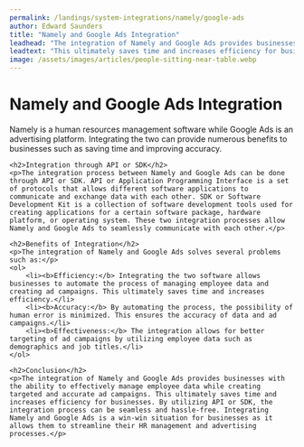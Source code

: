 ```yaml
---
permalink: /landings/system-integrations/namely/google-ads
author: Edward Saunders
title: "Namely and Google Ads Integration"
leadhead: "The integration of Namely and Google Ads provides businesses with the ability to effectively manage employee data while creating targeted and accurate ad campaigns"
leadtext: "This ultimately saves time and increases efficiency for businesses. By utilizing API or SDK, the integration process can be seamless and hassle-free. Integrating Namely and Google Ads is a win-win situation for businesses as it allows them to streamline their HR management and advertising processes."
image: /assets/images/articles/people-sitting-near-table.webp
---
```

<div class="arttext">	<h1>Namely and Google Ads Integration</h1>
	<p>Namely is a human resources management software while Google Ads is an advertising platform. Integrating the two can provide numerous benefits to businesses such as saving time and improving accuracy.</p>
	
	<h2>Integration through API or SDK</h2>
	<p>The integration process between Namely and Google Ads can be done through API or SDK. API or Application Programming Interface is a set of protocols that allows different software applications to communicate and exchange data with each other. SDK or Software Development Kit is a collection of software development tools used for creating applications for a certain software package, hardware platform, or operating system. These two integration processes allow Namely and Google Ads to seamlessly communicate with each other.</p>
	
	<h2>Benefits of Integration</h2>
	<p>The integration of Namely and Google Ads solves several problems such as:</p>
	<ol>
		<li><b>Efficiency:</b> Integrating the two software allows businesses to automate the process of managing employee data and creating ad campaigns. This ultimately saves time and increases efficiency.</li>
		<li><b>Accuracy:</b> By automating the process, the possibility of human error is minimized. This ensures the accuracy of data and ad campaigns.</li>
		<li><b>Effectiveness:</b> The integration allows for better targeting of ad campaigns by utilizing employee data such as demographics and job titles.</li>
	</ol>
	
	<h2>Conclusion</h2>
	<p>The integration of Namely and Google Ads provides businesses with the ability to effectively manage employee data while creating targeted and accurate ad campaigns. This ultimately saves time and increases efficiency for businesses. By utilizing API or SDK, the integration process can be seamless and hassle-free. Integrating Namely and Google Ads is a win-win situation for businesses as it allows them to streamline their HR management and advertising processes.</p>
</div>